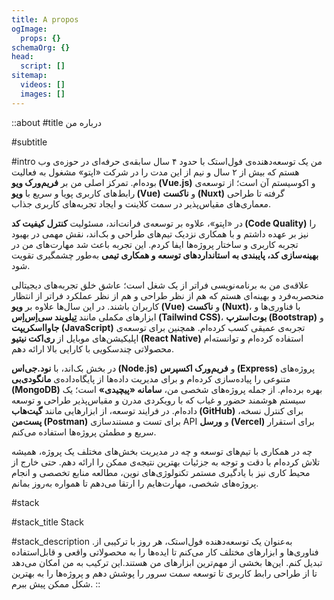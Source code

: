 ```yaml
---
title: A propos
ogImage:
  props: {}
schemaOrg: {}
head:
  script: []
sitemap:
  videos: []
  images: []
---
```


::about
#title
درباره‌ من

#subtitle
<!-- Quelques mots sur moi -->

#intro
من یک توسعه‌دهنده‌ی فول‌استک با حدود ۴ سال سابقه‌ی حرفه‌ای در حوزه‌ی وب هستم که بیش از ۲ سال و نیم از این مدت را در شرکت «اپتو» مشغول به فعالیت بوده‌ام. تمرکز اصلی من بر **فریم‌ورک ویو (Vue.js)** و اکوسیستم آن است؛ از توسعه‌ی رابط‌های کاربری پویا و سریع با **ویو (Vue)** و **ناکست (Nuxt)** گرفته تا طراحی معماری‌های مقیاس‌پذیر در سمت کلاینت و ایجاد تجربه‌های کاربری جذاب.

در «اپتو»، علاوه بر توسعه‌ی فرانت‌اند، مسئولیت **کنترل کیفیت کد (Code Quality)** را نیز بر عهده داشتم و با همکاری نزدیک تیم‌های طراحی و بک‌اند، نقش مهمی در بهبود تجربه کاربری و ساختار پروژه‌ها ایفا کردم. این تجربه باعث شد مهارت‌های من در **بهینه‌سازی کد، پایبندی به استانداردهای توسعه و همکاری تیمی** به‌طور چشمگیری تقویت شود.

علاقه‌ی من به برنامه‌نویسی فراتر از یک شغل است؛ عاشق خلق تجربه‌های دیجیتالی منحصربه‌فرد و بهینه‌ای هستم که هم از نظر طراحی و هم از نظر عملکرد فراتر از انتظار کاربران باشند. در این سال‌ها علاوه بر **ویو (Vue)** و **ناکست (Nuxt)**، با فناوری‌ها و ابزارهای مکملی مانند **تِیلویند سی‌اِس‌اِس (Tailwind CSS)**، **بوت‌استرپ (Bootstrap)** و **جاوااسکریپت (JavaScript)** تجربه‌ی عمیقی کسب کرده‌ام. همچنین برای توسعه‌ی اپلیکیشن‌های موبایل از **ری‌اکت نیتیو (React Native)** استفاده کرده‌ام و توانسته‌ام محصولاتی چندسکویی با کارایی بالا ارائه دهم.

در بخش بک‌اند، با **نود.جی‌اس (Node.js)** و **فریم‌ورک اکسپرس (Express)** پروژه‌های متنوعی را پیاده‌سازی کرده‌ام و برای مدیریت داده‌ها از پایگاه‌داده‌ی **مانگو‌دی‌بی (MongoDB)** بهره برده‌ام. از جمله پروژه‌های شخصی من، **سامانه «پیچیدی»** است؛ یک سیستم هوشمند حضور و غیاب که با رویکردی مدرن و مقیاس‌پذیر طراحی و توسعه داده‌ام. در فرایند توسعه، از ابزارهایی مانند **گیت‌هاب (GitHub)** برای کنترل نسخه، **پست‌من (Postman)** برای تست و مستندسازی API و **ورسل (Vercel)** برای استقرار سریع و مطمئن پروژه‌ها استفاده می‌کنم.

چه در همکاری با تیم‌های توسعه و چه در مدیریت بخش‌های مختلف یک پروژه، همیشه تلاش کرده‌ام با دقت و توجه به جزئیات بهترین نتیجه‌ی ممکن را ارائه دهم. حتی خارج از محیط کاری نیز با یادگیری مستمر تکنولوژی‌های نوین، مطالعه منابع تخصصی و انجام پروژه‌های شخصی، مهارت‌هایم را ارتقا می‌دهم تا همواره به‌روز بمانم.

#stack

#stack_title
Stack

#stack_description
.به‌عنوان یک توسعه‌دهنده فول‌استک، هر روز با ترکیبی از فناوری‌ها و ابزارهای مختلف کار می‌کنم تا ایده‌ها را به محصولاتی واقعی و قابل‌استفاده تبدیل کنم. این‌ها بخشی از مهم‌ترین ابزارهای من هستند.این ترکیب به من امکان می‌دهد تا از طراحی رابط کاربری تا توسعه سمت سرور را پوشش دهم و پروژه‌ها را به بهترین شکل ممکن پیش ببرم.
::
